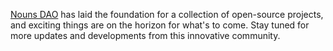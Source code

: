 [Nouns DAO](https://nouns.wtf) has laid the foundation for a collection of open-source projects, and exciting things are on the horizon for what's to come. Stay tuned for more updates and developments from this innovative community.
